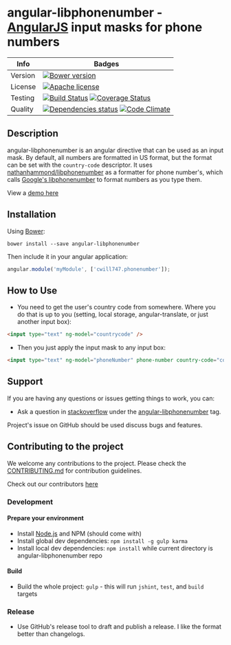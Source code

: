 # angular-libphonenumber - [AngularJS](http://angularjs.org/) input masks for phone numbers


| Info          | Badges        |
| ------------- | ------------- |
| Version       | [![Bower version][bower-image]][bower-url]  |
| License  | [![Apache license][license-image]][license-url]  |
| Testing  | [![Build Status][build-image]][build-url] [![Coverage Status][coverage-image]][coverage-url] |
| Quality |  [![Dependencies status][dep-status-image]][dep-status-url]  [![Code Climate][code-climate-image]][code-climate-url] |


## Description
angular-libphonenumber is an angular directive that can be used as an input mask.
By default, all numbers are formatted in US format, but the format can be set with
the `country-code` descriptor. It uses 
[nathanhammond/libphonenumber](https://github.com/nathanhammond/libphonenumber) as a formatter
for phone number's, which calls 
[Google's libphonenumber](https://github.com/googlei18n/libphonenumber)
to format numbers as you type them. 

View a [demo here](https://rawgit.com/cwill747/angular-libphonenumber/master/demo/index.html)

## Installation
Using [Bower](http://bower.io/):

```
bower install --save angular-libphonenumber
```
Then include it in your angular application:
```javascript
angular.module('myModule', ['cwill747.phonenumber']);
```

## How to Use

- You need to get the user's country code from somewhere. Where you do that is up to you (setting, 
local storage, angular-translate, or just another input box):

```html
<input type="text" ng-model="countrycode" />
```

- Then you just apply the input mask to any input box:

```html
<input type="text" ng-model="phoneNumber" phone-number country-code="countrycode" />
```

## Support
If you are having any questions or issues getting things to work, you can:

* Ask a question in [stackoverflow](http://stackoverflow.com/) under the [angular-libphonenumber](http://stackoverflow.com/questions/tagged/angular-libphonenumber) tag.

Project's issue on GitHub should be used discuss bugs and features.

## Contributing to the project

We welcome any contributions to the project. Please check the [CONTRIBUTING.md](CONTRIBUTING.md) for contribution guidelines.

Check out our contributors [here](https://github.com/cwill747/angular-libphonenumber/graphs/contributors)

### Development
#### Prepare your environment
* Install [Node.js](http://nodejs.org/) and NPM (should come with)
* Install global dev dependencies: `npm install -g gulp karma`
* Install local dev dependencies: `npm install` while current directory is angular-libphonenumber repo

#### Build
* Build the whole project: `gulp` - this will run `jshint`, `test`, and `build` targets

### Release
* Use GitHub's release tool to draft and publish a release. I like the format better than
changelogs.


[bower-image]: https://img.shields.io/bower/v/angular-libphonenumber.svg?style=flat-square
[bower-url]: http://bower.io/search/?q=angular-libphonenumber
[build-image]: http://img.shields.io/travis/cwill747/angular-libphonenumber.svg?style=flat-square
[build-url]: https://travis-ci.org/cwill747/angular-libphonenumber
[dep-status-image]: https://img.shields.io/david/cwill747/angular-libphonenumber.svg?style=flat-square
[dep-status-url]: https://david-dm.org/cwill747/angular-libphonenumber
[coverage-image]: https://img.shields.io/coveralls/cwill747/angular-libphonenumber.svg?style=flat-square
[coverage-url]: https://coveralls.io/r/cwill747/angular-libphonenumber?branch=master
[code-climate-image]: https://img.shields.io/codeclimate/github/cwill747/angular-libphonenumber.svg?style=flat-square
[code-climate-url]: https://codeclimate.com/github/cwill747/angular-libphonenumber
[license-image]: http://img.shields.io/badge/license-Apachev2-blue.svg?style=flat-square
[license-url]: http://www.apache.org/licenses/LICENSE-2.0
